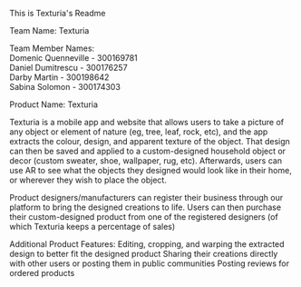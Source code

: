 This is Texturia's Readme<br>

Team Name: Texturia<br>

Team Member Names:<br>
Domenic Quenneville - 300169781<br>
Daniel Dumitrescu - 300176257<br>
Darby Martin - 300198642<br>
Sabina Solomon - 300174303<br>



Product Name: Texturia

Texturia is a mobile app and website that allows users to take a picture of any object or element of nature (eg, tree, leaf, rock, etc), and the app extracts the colour, design, and apparent texture of the object. That design can then be saved and applied to a custom-designed household object or decor (custom sweater, shoe, wallpaper, rug, etc). Afterwards, users can use AR to see what the objects they designed would look like in their home, or wherever they wish to place the object. 

Product designers/manufacturers can register their business through our platform to bring the designed creations to life. Users can then purchase their custom-designed product from one of the registered designers (of which Texturia keeps a percentage of sales)

Additional Product Features:
    Editing, cropping, and warping the extracted design to better fit the designed product
    Sharing their creations directly with other users or posting them in public communities
    Posting reviews for ordered products 
